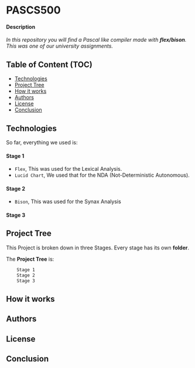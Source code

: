 # PASCS500

#### Description
*In this repository you will find a Pascal like compiler made with **flex/bison**. This was one of our university assignments.*

## Table of Content (TOC)

- [Technologies](technologies)
- [Project Tree](projecttree)
- [How it works](howitworks)
- [Authors](authors)
- [License](license)
- [Conclusion](conclusion)

## Technologies

So far, everything we used is:

#### Stage 1
- `Flex`, This was used for the Lexical Analysis.
- `Lucid Chart`, We used that for the NDA (Not-Deterministic Autonomous).

#### Stage 2

- `Bison`, This was used for the Synax Analysis

#### Stage 3

## Project Tree

This Project is broken down in three Stages. Every stage has its own **folder**. 

The **Project Tree** is: 

```bash
    Stage 1
    Stage 2
    Stage 3
```

## How it works

## Authors

## License

## Conclusion
